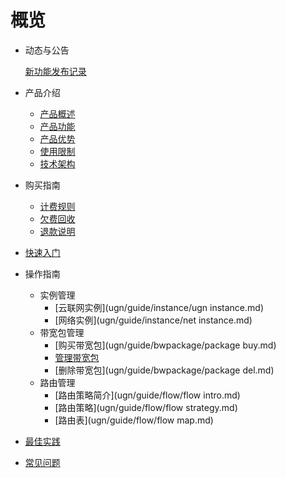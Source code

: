 # 概览

- 动态与公告

  [新功能发布记录](ugn/newfunctions/newfunctions.md)

- 产品介绍
  
  - [产品概述](ugn/intro/description.md)
  - [产品功能](ugn/intro/function.md)
  - [产品优势](ugn/intro/advantages.md)
  - [使用限制](ugn/intro/limit.md)
  - [技术架构](ugn/intro/architecture.md)
  
- 购买指南
  - [计费规则](ugn/buy/charge.md)
  - [欠费回收](ugn/buy/recycle.md)
  - [退款说明](ugn/buy/refund)

- [快速入门](ugn/fast/fast.md)

- 操作指南

  - 实例管理
    - [云联网实例](ugn/guide/instance/ugn instance.md)
    - [网络实例](ugn/guide/instance/net instance.md)
  - 带宽包管理
    - [购买带宽包](ugn/guide/bwpackage/package buy.md)
    - [管理带宽包](ugn/guide/bwpackage/package_edit.md)
    - [删除带宽包](ugn/guide/bwpackage/package del.md)
  - 路由管理
    - [路由策略简介](ugn/guide/flow/flow intro.md)
    - [路由策略](ugn/guide/flow/flow strategy.md)
    - [路由表](ugn/guide/flow/flow map.md)

- [最佳实践](ugn/bestpractice/bestpractice.md)

- [常见问题](ugn/faq/faq.md)
